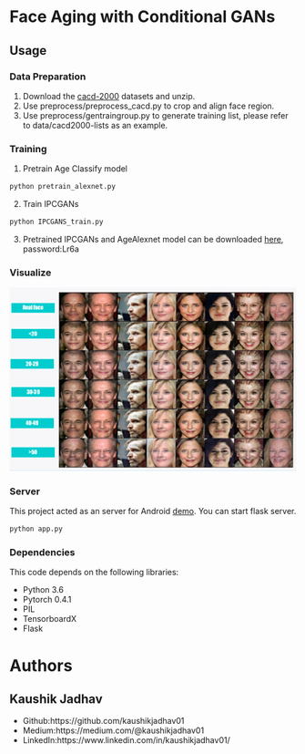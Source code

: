 # Face Aging with Conditional GANs

## Usage

### Data Preparation

1. Download the [cacd-2000](https://bcsiriuschen.github.io/CARC/) datasets and unzip.
2. Use preprocess/preprocess_cacd.py to crop and align face region.
3. Use preprocess/gentraingroup.py to generate training list, please refer to data/cacd2000-lists as an example.

### Training

1. Pretrain Age Classify model

``` python
python pretrain_alexnet.py
```

2. Train IPCGANs

``` python
python IPCGANS_train.py
```

3. Pretrained IPCGANs and AgeAlexnet model can be downloaded [here](https://pan.baidu.com/s/1a6YkVMmT1HcGvgX0YLO9kQ), password:Lr6a

### Visualize

![](./readmeDisplay/1.png)

### Server

This project acted as an server for Android [demo](https://github.com/guyuchao/IPCGANs-Android). You can start flask server.
``` python
python app.py 
```

### Dependencies

This code depends on the following libraries:

* Python 3.6
* Pytorch 0.4.1
* PIL
* TensorboardX
* Flask

# Authors
## Kaushik Jadhav
<ul>
<li>Github:https://github.com/kaushikjadhav01</li>
<li>Medium:https://medium.com/@kaushikjadhav01</li>
<li>LinkedIn:https://www.linkedin.com/in/kaushikjadhav01/</li>
</ul>


